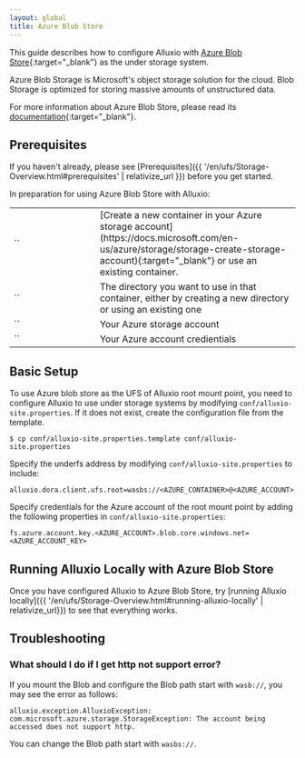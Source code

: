 ```yaml
---
layout: global
title: Azure Blob Store
---
```



This guide describes how to configure Alluxio with [Azure Blob Store](https://azure.microsoft.com/en-us/products/storage/blobs/){:target="_blank"} as the under storage system. 

Azure Blob Storage is Microsoft's object storage solution for the cloud. Blob Storage is optimized for storing massive amounts of unstructured data.

For more information about Azure Blob Store, please read its
[documentation](https://learn.microsoft.com/en-us/azure/storage/blobs/){:target="_blank"}.

## Prerequisites

If you haven't already, please see [Prerequisites]({{ '/en/ufs/Storage-Overview.html#prerequisites' | relativize_url }}) before you get started.

In preparation for using Azure Blob Store with Alluxio:
<table class="table table-striped">
    <tr>
        <td markdown="span" style="width:30%">`<AZURE_CONTAINER>`</td>
        <td markdown="span">[Create a new container in your Azure storage account](https://docs.microsoft.com/en-us/azure/storage/storage-create-storage-account){:target="_blank"} or use an existing container.</td>
    </tr>
    <tr>
        <td markdown="span" style="width:30%">`<AZURE_DIRECTORY>`</td>
        <td markdown="span">The directory you want to use in that container, either by creating a new directory or using an existing one</td>
    </tr>
    <tr>
        <td markdown="span" style="width:30%">`<AZURE_ACCOUNT>`</td>
        <td markdown="span">Your Azure storage account</td>
    </tr>
    <tr>
        <td markdown="span" style="width:30%">`<AZURE_ACCOUNT_KEY>`</td>
        <td markdown="span">Your Azure account credientials</td>
    </tr>
</table>

<!-- In preparation for using Azure Blob Store with Alluxio, [create a new container in your Azure storage account](https://docs.microsoft.com/en-us/azure/storage/storage-create-storage-account){:target="_blank"} or use an existing container. You should note that the directory you want to
use in that container, either by creating a new directory in the container or using an existing one. 

For the purposes of this guide, the Azure storage account name is called `<AZURE_ACCOUNT>`, the
container in that storage account is called `<AZURE_CONTAINER>` and the directory in that container is
called `<AZURE_DIRECTORY>`.  -->


## Basic Setup

To use Azure blob store as the UFS of Alluxio root mount point, you need to configure Alluxio to use under storage systems by modifying `conf/alluxio-site.properties`. If it does not exist, create the configuration file from the template.

```shell
$ cp conf/alluxio-site.properties.template conf/alluxio-site.properties
```

Specify the underfs address by modifying `conf/alluxio-site.properties` to include:

```properties
alluxio.dora.client.ufs.root=wasbs://<AZURE_CONTAINER>@<AZURE_ACCOUNT>.blob.core.windows.net/<AZURE_DIRECTORY>/
```

Specify credentials for the Azure account of the root mount point by adding the following
properties in `conf/alluxio-site.properties`:

```properties
fs.azure.account.key.<AZURE_ACCOUNT>.blob.core.windows.net=<AZURE_ACCOUNT_KEY>
```

## Running Alluxio Locally with Azure Blob Store

Once you have configured Alluxio to Azure Blob Store, try [running Alluxio locally]({{ '/en/ufs/Storage-Overview.html#running-alluxio-locally' | relativize_url}}) to see that everything works.


<!-- Start up Alluxio locally to see that everything works.

```shell
$ ./bin/alluxio format
$ ./bin/alluxio-start.sh local
```

This should start an Alluxio master and an Alluxio worker. You can see the master UI at
[http://localhost:19999](http://localhost:19999).

Run a simple example program:

```shell
$ ./bin/alluxio runTests
```

Visit your container `<AZURE_CONTAINER>` to verify the files and directories created by Alluxio exist. For this test, you should see files named like:

```
<AZURE_CONTAINER>/<AZURE_DIRECTORY>/default_tests_files/BASIC_CACHE_PROMOTE_CACHE_THROUGH
```

To stop Alluxio, you can run:

``` shell
$ ./bin/alluxio-stop.sh local
``` -->

## Troubleshooting
### What should I do if I get http not support error?
If you mount the Blob and configure the Blob path start with `wasb://`, you may see the error as follows:

```
alluxio.exception.AlluxioException: com.microsoft.azure.storage.StorageException: The account being accessed does not support http.
```
You can change the Blob path start with `wasbs://`.
